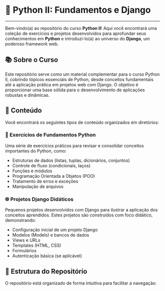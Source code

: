 # 🐍 Python II: Fundamentos e Django

---

Bem-vindo(a) ao repositório do curso **Python II**! Aqui você encontrará uma coleção de exercícios e projetos desenvolvidos para aprofundar seus conhecimentos em **Python** e introduzi-lo(a) ao universo do **Django**, um poderoso framework web.

## 📚 Sobre o Curso

Este repositório serve como um material complementar para o curso Python II, cobrindo tópicos essenciais de Python, desde conceitos fundamentais até a aplicação prática em projetos web com Django. O objetivo é proporcionar uma base sólida para o desenvolvimento de aplicações robustas e dinâmicas.

## 🚀 Conteúdo

Você encontrará os seguintes tipos de conteúdo organizados em diretórios:

### 🧩 Exercícios de Fundamentos Python

Uma série de exercícios práticos para revisar e consolidar conceitos importantes do Python, como:

* Estruturas de dados (listas, tuplas, dicionários, conjuntos)
* Controle de fluxo (condicionais, laços)
* Funções e módulos
* Programação Orientada a Objetos (POO)
* Tratamento de erros e exceções
* Manipulação de arquivos

### 🌐 Projetos Django Didáticos

Pequenos projetos desenvolvidos com Django para ilustrar a aplicação dos conceitos aprendidos. Estes projetos são construídos com foco didático, demonstrando:

* Configuração inicial de um projeto Django
* Modelos (Models) e bancos de dados
* Views e URLs
* Templates (HTML, CSS)
* Formulários
* Autenticação básica (se aplicável)

## 📂 Estrutura do Repositório

O repositório está organizado de forma intuitiva para facilitar a navegação: